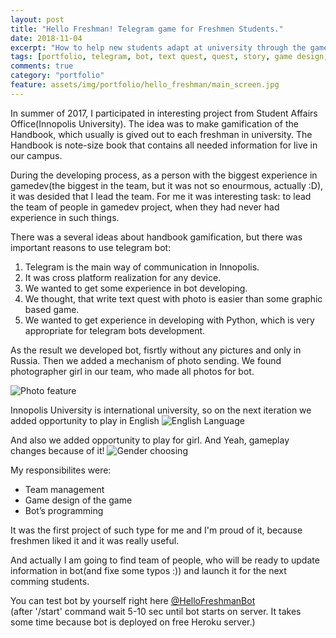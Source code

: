 ```yaml
---
layout: post
title: "Hello Freshman! Telegram game for Freshmen Students."
date: 2018-11-04
excerpt: "How to help new students adapt at university through the game." 
tags: [portfolio, telegram, bot, text quest, quest, story, game design, python]
comments: true
category: "portfolio"
feature: assets/img/portfolio/hello_freshman/main_screen.jpg
---
```


In summer of 2017, I participated in interesting project from Student Affairs Office(Innopolis University). The idea was to make gamification of the Handbook, which usually is gived out to each freshman in university. The Handbook is note-size book that contains all needed information for live in our campus. 

During the developing process, as a person with the biggest experience in gamedev(the biggest in the team, but it was not so enourmous, actually :D), it was desided that I lead the team. For me it was interesting task: to lead the team of people in gamedev project, when they had never had experience in such things. 

There was a several ideas about handbook gamification, but there was important reasons to use telegram bot:   

1. Telegram is the main way of communication in Innopolis.
2. It was cross platform realization for any device.
3. We wanted to get some experience in bot developing.
4. We thought, that write text quest with photo is easier than some graphic based game.
5. We wanted to get experience in developing with Python, which is very appropriate for telegram bots development.

As the result we developed bot, fisrtly without any pictures and only in Russia. Then we added a mechanism of photo sending. We found photographer girl in our team, who made all photos for bot.

![Photo feature]({{site.url}}/assets/img/portfolio/hello_freshman/photo_russian.png)


Innopolis University is international university, so on the next iteration we added opportunity to play in English
![English Language]({{site.url}}/assets/img/portfolio/hello_freshman/english.jpg)



And also we added opportunity to play for girl. And Yeah, gameplay changes because of it!
![Gender choosing]({{site.url}}/assets/img/portfolio/hello_freshman/gender.png)   



 My responsibilites were:    
* Team management  
* Game design of the game
* Bot’s programming   

It was the first project of such type for me and I'm proud of it, because freshmen liked it and it was really useful.

And actually I am going to find team of people, who will be ready to update information in bot(and fixe some typos :)) and launch it for the next comming students.

You can test bot by yourself right here [@HelloFreshmanBot](http://t.me/HelloFreshmanBot)   
(after '/start' command wait 5-10 sec until bot starts on server. It takes some time because bot is deployed on free Heroku server.)


